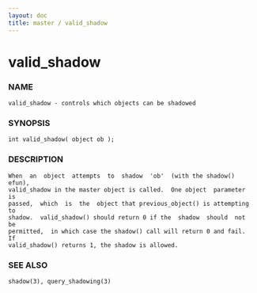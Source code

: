 ```yaml
---
layout: doc
title: master / valid_shadow
---
```

# valid_shadow

### NAME

    valid_shadow - controls which objects can be shadowed

### SYNOPSIS

    int valid_shadow( object ob );

### DESCRIPTION

    When  an  object  attempts  to  shadow  'ob'  (with the shadow() efun),
    valid_shadow in the master object is called.  One object  parameter  is
    passed,  which  is  the  object that previous_object() is attempting to
    shadow.  valid_shadow() should return 0 if the  shadow  should  not  be
    permitted,  in which case the shadow() call will return 0 and fail.  If
    valid_shadow() returns 1, the shadow is allowed.

### SEE ALSO

    shadow(3), query_shadowing(3)

